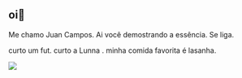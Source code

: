 ## oi👋

Me chamo Juan Campos.
Ai você demostrando a essência.
Se liga.

curto um fut.
curto a Lunna .
minha comida favorita é lasanha.

![](https://media1.tenor.com/m/rEp-MpX0sYcAAAAC/spider-man.gif)

